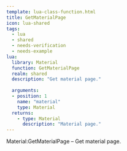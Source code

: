 ```yaml
---
template: lua-class-function.html
title: GetMaterialPage
icon: lua-shared
tags:
  - lua
  - shared
  - needs-verification
  - needs-example
lua:
  library: Material
  function: GetMaterialPage
  realm: shared
  description: "Get material page."
  
  arguments:
  - position: 1
    name: "material"
    type: Material
  returns:
    - type: Material
      description: "Material page."
---
```


<div class="lua__search__keywords">
Material:GetMaterialPage &#x2013; Get material page.
</div>

